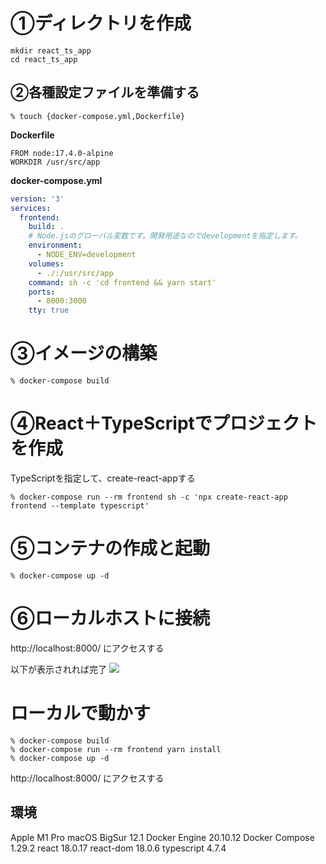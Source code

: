 # ①ディレクトリを作成

```
mkdir react_ts_app
cd react_ts_app
```

## ②各種設定ファイルを準備する

```
% touch {docker-compose.yml,Dockerfile}
```

**Dockerfile**
```yml:Dockerfile
FROM node:17.4.0-alpine
WORKDIR /usr/src/app
```

**docker-compose.yml**
```yml:docker-compose.yml
version: '3'
services:
  frontend:
    build: .
    # Node.jsのグローバル変数です。開発用途なのでdevelopmentを指定します。
    environment:
      - NODE_ENV=development
    volumes:
      - ./:/usr/src/app
    command: sh -c 'cd frontend && yarn start'
    ports:
      - 8000:3000
    tty: true
```

# ③イメージの構築
```
% docker-compose build
```

# ④React＋TypeScriptでプロジェクトを作成

TypeScriptを指定して、create-react-appする

```
% docker-compose run --rm frontend sh -c 'npx create-react-app frontend --template typescript'
```

# ⑤コンテナの作成と起動

```
% docker-compose up -d
```

# ⑥ローカルホストに接続

http://localhost:8000/ にアクセスする

以下が表示されれば完了
![](https://storage.googleapis.com/zenn-user-upload/673b42e5a48a-20220820.png)


# ローカルで動かす

```
% docker-compose build
% docker-compose run --rm frontend yarn install
% docker-compose up -d
````

http://localhost:8000/ にアクセスする


## 環境

Apple M1 Pro
macOS BigSur 12.1
Docker Engine 20.10.12
Docker Compose 1.29.2
react 18.0.17
react-dom 18.0.6
typescript 4.7.4
